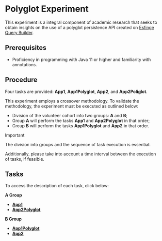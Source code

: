 # Polyglot Experiment
<!--
https://docs.github.com/github/writing-on-github/getting-started-with-writing-and-formatting-on-github/basic-writing-and-formatting-syntax
-->
This experiment is a integral component of academic research that seeks to obtain insights on the use of a polyglot persistence API created on [Esfinge Query Builder](https://esfinge.sourceforge.net/Query%20Builder.html).

## Prerequisites
- Proficiency in programming with Java 11 or higher and familiarity with annotations.

## Procedure
Four tasks are provided: **App1**, **App1Polyglot**, **App2**, and **App2Poliglot**.

This experiment employs a crossover methodology. To validate the methodology, the experiment must be executed as outlined below:

- Division of the volunteer cohort into two groups: **A** and **B**;
- Group **A** will perform the tasks **App1** and **App2Polyglot** in that order;
- Group **B** will perform the tasks **App1Polyglot** and **App2** in that order.

> [!IMPORTANT]
> The division into groups and the sequence of task execution is essential.
> 
> Additionally, please take into account a time interval between the execution of tasks, if feasible.

## Tasks
To access the description of each task, click below:

**A Group**
- [**App1**](https://github.com/PolyglotExperiment/App1)
- [**App2Polyglot**](https://github.com/PolyglotExperiment/App2Polyglot)

**B Group**
- [**App1Polyglot**](https://github.com/PolyglotExperiment/App1Polyglot)
- [**App2**](https://github.com/PolyglotExperiment/App2)




